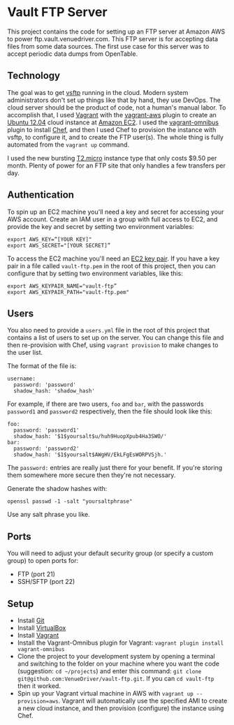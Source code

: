 # Vault FTP Server

This project contains the code for setting up an FTP server at Amazon AWS to power
ftp.vault.venuedriver.com.  This FTP server is for accepting data files from some
data sources.  The first use case for this server was to accept periodic data dumps
from OpenTable.

## Technology

The goal was to get [vsftp](http://vsftpd.beasts.org/) running in the cloud.  Modern
system administrators don't set up things like that by hand, they use DevOps.  The
cloud server should be the product of code, not a human's manual labor.  To accomplish
that, I used [Vagrant](https://www.vagrantup.com/) with the [vagrant-aws](https://github.com/mitchellh/vagrant-aws) plugin to create an
[Ubuntu 12.04](http://releases.ubuntu.com/12.04/) cloud instance at
[Amazon EC2](http://aws.amazon.com/ec2/).  I used the [vagrant-omnibus](https://github.com/schisamo/vagrant-omnibus) plugin to install [Chef](http://www.getchef.com/chef/),
and then I used Chef to provision the instance with vsftp, to configure it, and to
create the FTP user(s).  The whole thing is fully automated from the ```vagrant up```
command.

I used the new bursting
[T2.micro](http://aws.amazon.com/about-aws/whats-new/2014/07/01/introducing-t2-the-new-low-cost-general-purpose-instance-type-for-amazon-ec2/)
instance type that only costs $9.50 per month.  Plenty of power for an FTP site that only
handles a few transfers per day.

## Authentication

To spin up an EC2 machine you'll need a key and secret for accessing your AWS account.
Create an IAM user in a group with full access to EC2, and provide the key and secret
by setting two environment variables:

    export AWS_KEY=“[YOUR KEY]"
    export AWS_SECRET="[YOUR SECRET]”

To access the EC2 machine you'll need an [EC2 key pair](https://docs.aws.amazon.com/AWSEC2/latest/UserGuide/ec2-key-pairs.html).  If you have a key pair in a file
called ```vault-ftp.pem``` in the root of this project, then you can configure that
by setting two environment variables, like this:

    export AWS_KEYPAIR_NAME="vault-ftp”
    export AWS_KEYPAIR_PATH="vault-ftp.pem"

## Users

You also need to provide a ```users.yml``` file in the root of this project that contains
a list of users to set up on the server.  You can change this file and then re-provision
with Chef, using ```vagrant provision``` to make changes to the user list.

The format of the file is:

    username:
      password: 'password'
      shadow_hash: 'shadow_hash'

For example, if there are two users, ```foo``` and ```bar```, with the passwords ```password1```
and ```password2``` respectively, then the file should look like this:

    foo:
      password: 'password1'
      shadow_hash: '$1$yoursalt$u/huh9HuopXpub4Ha3SWO/'
    bar:
      password: 'password2'
      shadow_hash: '$1$yoursalt$AWgHV/EkLFgEsWORPVSjh.'

The ```password:``` entries are really just there for your benefit.  If you're storing them
somewhere more secure then they're not necessary.

Generate the shadow hashes with:

    openssl passwd -1 -salt "yoursaltphrase"

Use any salt phrase you like.

## Ports

You will need to adjust your default security group (or specify a custom group) to open ports
for:

* FTP (port 21)
* SSH/SFTP (port 22)

## Setup

* Install [Git](http://git-scm.com/)
* Install [VirtualBox](https://www.virtualbox.org)
* Install [Vagrant](http://downloads.vagrantup.com/)
* Install the Vagrant-Omnibus plugin for Vagrant: ```vagrant plugin install vagrant-omnibus```
* Clone the project to your development system by opening a terminal and switching to the
folder on your machine where you want the code (suggestion: ```cd ~/projects```) and enter
this command: ```git clone git@github.com:VenueDriver/vault-ftp.git```.  If you can
```cd vault-ftp``` then it worked.
* Spin up your Vagrant virtual machine in AWS with ```vagrant up --provision=aws```.  Vagrant will automatically use the specified AMI to create a new cloud instance, and then
provision (configure) the instance using Chef.